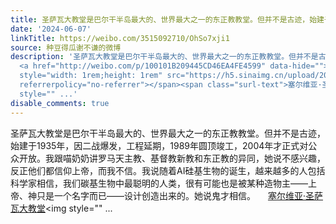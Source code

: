 ```yaml
---
title: 圣萨瓦大教堂是巴尔干半岛最大的、世界最大之一的东正教教堂。但并不是古迹，始建于1935年，因二战爆发，工程延期，1989年圆顶竣工，2004年才正式对公众开放。我...
date: '2024-06-07'
linkTitle: https://weibo.com/3515092710/OhSo7xji1
source: 种豆得瓜谢不谦的微博
description: '圣萨瓦大教堂是巴尔干半岛最大的、世界最大之一的东正教教堂。但并不是古迹，始建于1935年，因二战爆发，工程延期，1989年圆顶竣工，2004年才正式对公众开放。我跟喵奶奶讲罗马天主教、基督教新教和东正教的异同，她说不感兴趣，反正他们都信仰上帝，而我不信。我说随着AI硅基生物的诞生，越来越多的人包括科学家相信，我们碳基生物中最聪明的人类，很有可能也是被某种造物主——上帝、神只是一个名字而已——设计创造出来的。她说鬼才相信。
  <a href="http://weibo.com/p/100101B209445CD46EA4FE4599" data-hide=""><span class="url-icon"><img
  style="width: 1rem;height: 1rem" src="https://h5.sinaimg.cn/upload/2015/09/25/3/timeline_card_small_location_default.png"
  referrerpolicy="no-referrer"></span><span class="surl-text">塞尔维亚·圣萨瓦大教堂</span></a><img
  style="" ...'
disable_comments: true
---
```

圣萨瓦大教堂是巴尔干半岛最大的、世界最大之一的东正教教堂。但并不是古迹，始建于1935年，因二战爆发，工程延期，1989年圆顶竣工，2004年才正式对公众开放。我跟喵奶奶讲罗马天主教、基督教新教和东正教的异同，她说不感兴趣，反正他们都信仰上帝，而我不信。我说随着AI硅基生物的诞生，越来越多的人包括科学家相信，我们碳基生物中最聪明的人类，很有可能也是被某种造物主——上帝、神只是一个名字而已——设计创造出来的。她说鬼才相信。 <a href="http://weibo.com/p/100101B209445CD46EA4FE4599" data-hide=""><span class="url-icon"><img style="width: 1rem;height: 1rem" src="https://h5.sinaimg.cn/upload/2015/09/25/3/timeline_card_small_location_default.png" referrerpolicy="no-referrer"></span><span class="surl-text">塞尔维亚·圣萨瓦大教堂</span></a><img style="" ...